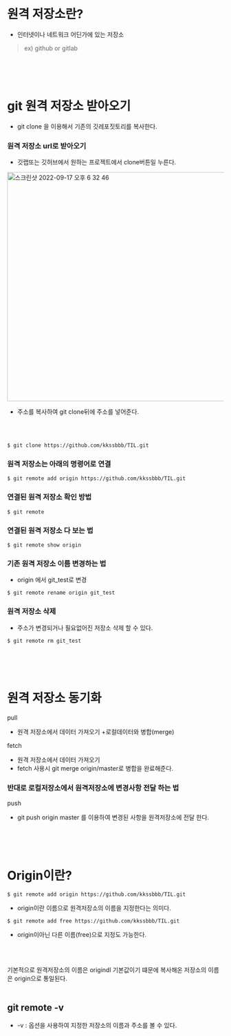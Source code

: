 # 원격 저장소란?
- 인터넷이나 네트워크 어딘가에 있는 저장소
>ex)  github or gitlab

<br>
<br>
<br>

# git 원격 저장소 받아오기

- git clone 을 이용해서 기존의 깃레포짓토리를 복사한다.

### 원격 저장소 url로 받아오기
- 깃랩또는 깃허브에서 원하는 프로젝트에서 clone버튼일 누른다.

<img width="533" alt="스크린샷 2022-09-17 오후 6 32 46" src="https://user-images.githubusercontent.com/89888075/190850320-aa6551d5-0fa2-4eb2-80bf-b46239684b98.png">



- 주소를 복사하여 git clone뒤에 주소를 넣어준다.
<br>
<br>

~~~
$ git clone https://github.com/kkssbbb/TIL.git
~~~

### 원격 저장소는 아래의 명령어로 연결
~~~
$ git remote add origin https://github.com/kkssbbb/TIL.git
~~~

### 연결된 원격 저장소 확인 방법
~~~
$ git remote 
~~~
### 연결된 원격 저장소 다 보는 법
~~~
$ git remote show origin
~~~

###  기존 원격 저장소 이름 변경하는 법
- origin 에서 git_test로 변경
~~~
$ git remote rename origin git_test
~~~

###  원격 저장소 삭제
- 주소가 변경되거나 필요없어진 저장소 삭제 할 수 있다.
~~~
$ git remote rm git_test
~~~





<br>
<br>
<br>

# 원격 저장소 동기화

pull
- 원격 저장소에서 데이터 가져오기 +로컬데이터와 병합(merge)

fetch
- 원격 저장소에서 데이터 가져오기
- fetch 사용시 git merge origin/master로 병합을 완료해준다.

### 반대로 로컬저장소에서 원격저장소에 변경사항 전달 하는 법

push
- git push origin master 를 이용하여 변경된 사항을 원격저장소에 전달 한다. 




<br>
<br>
<br>


# Origin이란?
~~~
$ git remote add origin https://github.com/kkssbbb/TIL.git
~~~
- origin이란 이름으로 원격저장소의 이름을 지정한다는 의미다.
~~~
$ git remote add free https://github.com/kkssbbb/TIL.git
~~~
- origin이아닌 다른 이름(free)으로 지정도 가능한다.


<br>
<br>

기본적으로 원격저장소의 이름은 origindl 기본값이기 떄문에
복사해온 저장소의 이름은 origin으로 통일된다.
<br>
<br>

## git remote -v 
- -v : 옵션을 사용하여 지정한 저장소의 이름과 주소를 볼 수 있다.

